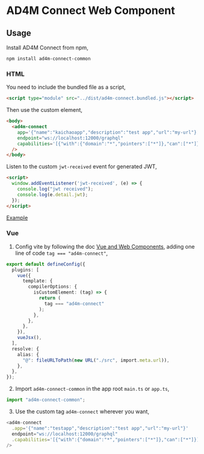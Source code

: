 # AD4M Connect Web Component

## Usage

Install AD4M Connect from npm,

```shell
npm install ad4m-connect-common
```
### HTML

You need to include the bundled file as a script,

```html
<script type="module" src="../dist/ad4m-connect.bundled.js"></script>
```

Then use the custom element,

```html
<body>
  <ad4m-connect
    app='{"name":"kaichaoapp","description":"test app","url":"my-url"}'
    endpoint="ws://localhost:12000/graphql"
    capabilities='[{"with":{"domain":"*","pointers":["*"]},"can":["*"]}]'
  />
</body>
```

Listen to the custom `jwt-received` event for generated JWT,

```html
<script>
  window.addEventListener('jwt-received', (e) => {
    console.log("jwt received");
    console.log(e.detail.jwt);
  });
</script>
```

[Example](https://github.com/kaichaosun/ad4m-connect-poc/blob/main/common/dev/index.html)

### Vue

1. Config vite by following the doc [Vue and Web Components](https://vuejs.org/guide/extras/web-components.html), adding one line of code `tag === "ad4m-connect"`,

```typescript
export default defineConfig({
  plugins: [
    vue({
      template: {
        compilerOptions: {
          isCustomElement: (tag) => {
            return (
              tag === "ad4m-connect"
            );
          },
        },
      },
    }),
    vueJsx(),
  ],
  resolve: {
    alias: {
      "@": fileURLToPath(new URL("./src", import.meta.url)),
    },
  },
});
```

2. Import `ad4m-connect-common` in the app root `main.ts` or `app.ts`,

```typescript
import "ad4m-connect-common";
```

3. Use the custom tag `ad4m-connect` wherever you want,

```typescript
<ad4m-connect
  .app='{"name":"testapp","description":"test app","url":"my-url"}'
  endpoint="ws://localhost:12000/graphql"
  .capabilities='[{"with":{"domain":"*","pointers":["*"]},"can":["*"]}]'
/>
```

